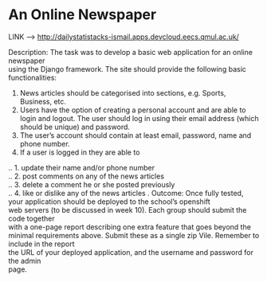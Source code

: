 An Online Newspaper
===================

LINK --> http://dailystatistacks-ismail.apps.devcloud.eecs.qmul.ac.uk/

Description:	The	task was	to	develop	a	basic	web	application	for	an	online	newspaper	
using	the	Django	framework.	The	site	should	provide	the	following	basic	functionalities:		

1. News	articles	should	be	categorised	into	sections,	e.g.	Sports,	Business,	etc.	
2. Users	have	the	option	of	creating	a	personal	account	and	are	able	to	login	and	logout.	
   The	user	should	log	in	using	their	email	address	(which	should	be	unique)	and	
   password.	
3. The	user’s	account	should	contain	at	least	email,	password,	name	and	phone	number.	
4. If	a	user	is	logged	in	they	are	able	to	

.. 1. update	their	name	and/or	phone	number		
.. 2. post	comments	on	any	of	the	news	articles	
.. 3. delete	a	comment	he	or	she	posted	previously	
.. 4. like	or	dislike	any	of	the	news	articles	.
Outcome:	Once	fully	tested,	your	application	should	be	deployed	to	the	school’s	openshift	
web	servers	(to	be	discussed	in	week	10).	Each	group	should	submit	the	code	together	
with	a	one-page	report	describing	one	extra	feature	that	goes	beyond	the	minimal	
requirements	above.	Submit	these	as	a	single	zip	Vile.	Remember	to	include	in	the	report	
the	URL	of	your	deployed	application,	and	the	username	and	password	for	the	admin	
page.

